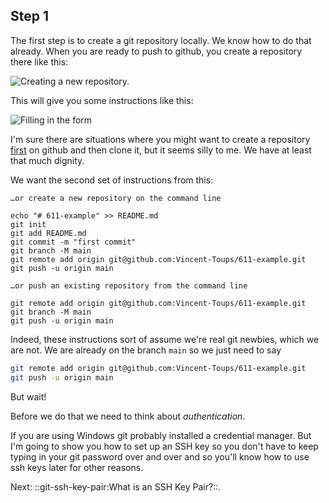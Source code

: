 ## Step 1

The first step is to create a git repository locally. We know how to do
that already. When you are ready to push to github, you create a
repository there like this:

![Creating a new repository.](./new_repository.png)

This will give you some instructions like this:

![Filling in the form](./new_form.png)

I'm sure there are situations where you might want to create a
repository <u>first</u> on github and then clone it, but it seems silly
to me. We have at least that much dignity.

We want the second set of instructions from this:

    …or create a new repository on the command line

    echo "# 611-example" >> README.md
    git init
    git add README.md
    git commit -m "first commit"
    git branch -M main
    git remote add origin git@github.com:Vincent-Toups/611-example.git
    git push -u origin main

    …or push an existing repository from the command line

    git remote add origin git@github.com:Vincent-Toups/611-example.git
    git branch -M main
    git push -u origin main

Indeed, these instructions sort of assume we're real git newbies, which
we are not. We are already on the branch `main` so we just need to say

``` bash
git remote add origin git@github.com:Vincent-Toups/611-example.git
git push -u origin main
```

But wait!

Before we do that we need to think about *authentication*.

If you are using Windows git probably installed a credential manager.
But I'm going to show you how to set up an SSH key so you don't have to
keep typing in your git password over and over and so you'll know how to
use ssh keys later for other reasons.


Next: ::git-ssh-key-pair:What is an SSH Key Pair?::.
